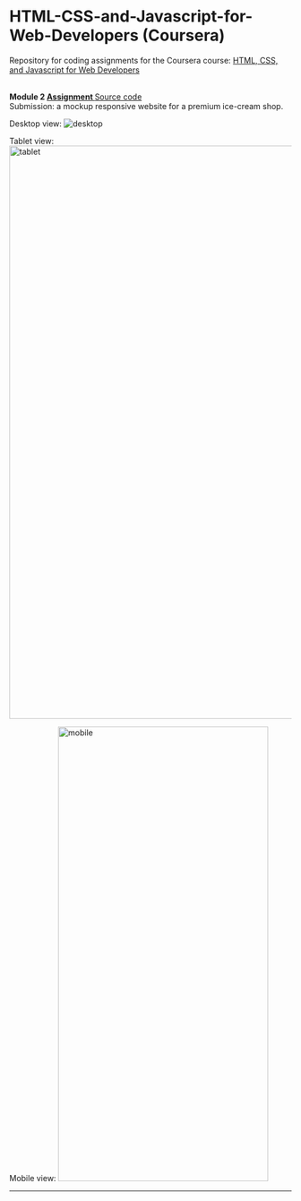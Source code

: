 # HTML-CSS-and-Javascript-for-Web-Developers (Coursera)
Repository for coding assignments for the Coursera course: 
<a href="https://www.coursera.org/learn/html-css-javascript-for-web-developers" target="_blank">HTML, CSS, and Javascript for Web Developers</a>

<br>
<b> Module 2 <a href="https://github.com/jhu-ep-coursera/fullstack-course4/blob/master/assignments/assignment2/Assignment-2.md" target="_blank"> Assignment </a></b>
<a href="https://github.com/txinz97/Coursera_HTML-CSS-and-Javascript-for-Web-Developers/tree/master/module2-solution" target="_blank"> Source code </a>
<br>
Submission: a mockup responsive website for a premium ice-cream shop.
<br>

Desktop view: 
<img src="https://github.com/txinz97/Coursera_HTML-CSS-and-Javascript-for-Web-Developers/blob/master/module2-solution/images/desktop.png?raw=true" alt="desktop">
<br>

Tablet view:
<img src="https://github.com/txinz97/Coursera_HTML-CSS-and-Javascript-for-Web-Developers/blob/master/module2-solution/images/tablet.png?raw=true" alt="tablet" width="768" height="1024">

Mobile view:
<img src="https://github.com/txinz97/Coursera_HTML-CSS-and-Javascript-for-Web-Developers/blob/master/module2-solution/images/mobile.png?raw=true" alt="mobile" width="375" height="812">
<hr>
